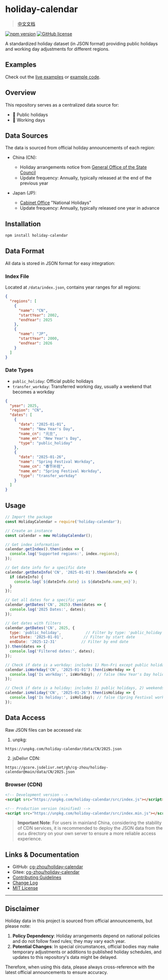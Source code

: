 # holiday-calendar

> [中文文档](README.md)

[![npm version](https://img.shields.io/npm/v/holiday-calendar.svg)](https://www.npmjs.com/package/holiday-calendar)
[![GitHub license](https://img.shields.io/github/license/cg-zhou/holiday-calendar.svg)](https://github.com/cg-zhou/holiday-calendar/blob/main/LICENSE)

A standardized holiday dataset (in JSON format) providing public holidays and working day adjustments for different regions.

## Examples

Check out the [live examples](https://cg-zhou.github.io/holiday-calendar/examples) or [example code](/examples).

## Overview

This repository serves as a centralized data source for:
- 📅 Public holidays
- 🏢 Working days

## Data Sources

The data is sourced from official holiday announcements of each region:

- China (CN):
  - Holiday arrangements notice from [General Office of the State Council](http://www.gov.cn)
  - Update frequency: Annually, typically released at the end of the previous year

- Japan (JP):
  - [Cabinet Office](https://www8.cao.go.jp/chosei/shukujitsu/gaiyou.html) "National Holidays"
  - Update frequency: Annually, typically released one year in advance

## Installation

```bash
npm install holiday-calendar
```

## Data Format

All data is stored in JSON format for easy integration:

### Index File
Located at `/data/index.json`, contains year ranges for all regions:
``` json
{
  "regions": [
    {
      "name": "CN",
      "startYear": 2002,
      "endYear": 2025
    },
    {
      "name": "JP",
      "startYear": 2000,
      "endYear": 2026
    }
  ]
}
```

### Date Types
- `public_holiday`: Official public holidays
- `transfer_workday`: Transferred working day, usually a weekend that becomes a workday

``` json
{
  "year": 2025,
  "region": "CN",
  "dates": [
    {
      "date": "2025-01-01",
      "name": "New Year's Day",
      "name_cn": "元旦",
      "name_en": "New Year's Day",
      "type": "public_holiday"
    },
    {
      "date": "2025-01-26",
      "name": "Spring Festival Workday",
      "name_cn": "春节补班",
      "name_en": "Spring Festival Workday",
      "type": "transfer_workday"
    }
  ]
}
```

## Usage

```javascript
// Import the package
const HolidayCalendar = require('holiday-calendar');

// Create an instance
const calendar = new HolidayCalendar();

// Get index information
calendar.getIndex().then(index => {
  console.log('Supported regions:', index.regions);
});

// Get date info for a specific date
calendar.getDateInfo('CN', '2025-01-01').then(dateInfo => {
  if (dateInfo) {
    console.log(`${dateInfo.date} is ${dateInfo.name_en}`);
  }
});

// Get all dates for a specific year
calendar.getDates('CN', 2025).then(dates => {
  console.log('2025 Dates:', dates);
});

// Get dates with filters
calendar.getDates('CN', 2025, {
  type: 'public_holiday',           // Filter by type: 'public_holiday' or 'transfer_workday'
  startDate: '2025-01-01',         // Filter by start date
  endDate: '2025-12-31'           // Filter by end date
}).then(dates => {
  console.log('Filtered dates:', dates);
});

// Check if date is a workday: includes 1) Mon-Fri except public holidays, 2) transfer working weekends
calendar.isWorkday('CN', '2025-01-01').then(isWorkday => {
  console.log('Is workday:', isWorkday); // false (New Year's Day holiday)
});

// Check if date is a holiday: includes 1) public holidays, 2) weekends except transfer workdays
calendar.isHoliday('CN', '2025-01-26').then(isHoliday => {
  console.log('Is holiday:', isHoliday); // false (Spring Festival workday)
});

```

## Data Access

Raw JSON files can be accessed via:

1. unpkg:
```
https://unpkg.com/holiday-calendar/data/CN/2025.json
```

2. jsDelivr CDN:
```
https://gcore.jsdelivr.net/gh/cg-zhou/holiday-calendar@main/data/CN/2025.json
```

### Browser (CDN)
```html
<!-- Development version -->
<script src="https://unpkg.com/holiday-calendar/src/index.js"></script>

<!-- Production version (minified) -->
<script src="https://unpkg.com/holiday-calendar/src/index.min.js"></script>
```

> **Important Note**: For users in mainland China, considering the stability of CDN services, it is recommended to deploy the JSON data from the `data` directory on your own server to ensure a more reliable access experience.

## Links & Documentation

- GitHub: [cg-zhou/holiday-calendar](https://github.com/cg-zhou/holiday-calendar)
- Gitee: [cg-zhou/holiday-calendar](https://gitee.com/cg-zhou/holiday-calendar)
- [Contributing Guidelines](CONTRIBUTING.md)
- [Change Log](CHANGELOG.md)
- [MIT License](LICENSE)

---

## Disclaimer

Holiday data in this project is sourced from official announcements, but please note:

1.  **Policy Dependency**: Holiday arrangements depend on national policies and do not follow fixed rules; they may vary each year.
2.  **Potential Changes**: In special circumstances, official bodies may make temporary adjustments or additions to published holiday schedules, and updates to this repository's data might be delayed.

Therefore, when using this data, please always cross-reference with the latest official announcements to ensure accuracy.